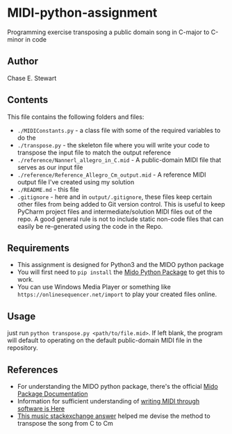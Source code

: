# MIDI-python-assignment
Programming exercise transposing a public domain song in C-major to C-minor in code

## Author
Chase E. Stewart

## Contents
This file contains the following folders and files:
* `./MIDIConstants.py` - a class file with some of the required variables to do the 
* `./transpose.py` - the skeleton file where you will write your code to transpose the input file to match the output reference
* `./reference/Nannerl_allegro_in_C.mid` - A public-domain MIDI file that serves as our input file
* `./reference/Reference_Allegro_Cm_output.mid` - A reference MIDI output file I've created using my solution 
* `./README.md` - this file
* `.gitignore` - here and in `output/.gitignore`, these files keep certain other files from being added to Git version control.
This is useful to keep PyCharm project files and intermediate/solution MIDI files out of the repo.
A good general rule is not to include static non-code files that can easily be re-generated using the code in the Repo.

## Requirements
* This assignment is designed for Python3 and the MIDO python package
* You will first need to `pip install` the [Mido Python Package](https://mido.readthedocs.io/en/latest/intro.html) to get this to work.
* You can use Windows Media Player or something like `https://onlinesequencer.net/import` to play your created files online.

## Usage
just run `python transpose.py <path/to/file.mid>`. If left blank, the program will default to operating on the default 
public-domain MIDI file in the repository.

## References
* For understanding the MIDO python package, there's the official [Mido Package Documentation](https://mido.readthedocs.io/en/latest/intro.html)
* Information for sufficient understanding of [writing MIDI through software is Here](https://www.cs.cmu.edu/~music/cmsip/readings/MIDI%20tutorial%20for%20programmers.html)
* [This music stackexchange answer](https://music.stackexchange.com/questions/88027/transposing-from-c-to-cm) helped me devise 
the method to transpose the song from C to Cm
